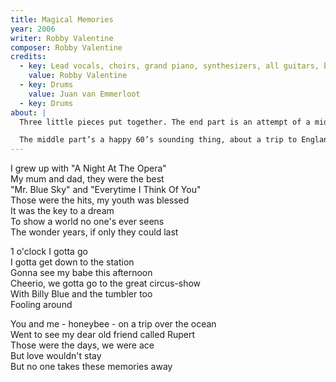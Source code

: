 ```yaml
---
title: Magical Memories
year: 2006
writer: Robby Valentine
composer: Robby Valentine
credits:
  - key: Lead vocals, choirs, grand piano, synthesizers, all guitars, bass-guitar, drum programming
    value: Robby Valentine
  - key: Drums
    value: Juan van Emmerloot
  - key: Drums
about: |
  Three little pieces put together. The end part is an attempt of a mid 70’s Brian May type of solo on vaudeville music that I had in my head for 10 years. As a huge fan I even played it on a copy of his guitar, though not through a Vox AC 30, but a Fender combo. With very tastefully played drums by Juan.

  The middle part’s a happy 60’s sounding thing, about a trip to England. And the first part a ballad about childhood memories. How my parents supported me, the music I grew up with, that became like a bible. Queen’s ‘A Night At The Opera’ was the first album I got. A present for my 7th birthday from my grand mother. And I mention ‘Every time I think of You ‘ from the Babys, my first introduction to the beautiful voice of John Waite, since then I’m a huge fan . ‘Mr. Blue Sky’, My favourite ELO song. Those were the 3 most important bands for me when I grew up: Queen, ELO , The Babys.
---
```


<p>I grew up with "A Night At The Opera"<br />
My mum and dad, they were the best<br />
"Mr. Blue Sky" and "Everytime I Think Of You"<br />
Those were the hits, my youth was blessed<br />
It was the key to a dream<br />
To show a world no one's ever seens<br />
The wonder years, if only they could last</p>

<p>1 o'clock I gotta go<br />
I gotta get down to the station<br />
Gonna see my babe this afternoon<br />
Cheerio, we gotta go to the great circus-show<br />
With Billy Blue and the tumbler too<br />
Fooling around</p>

<p>You and me - honeybee - on a trip over the ocean<br />
Went to see my dear old friend called Rupert<br />
Those were the days, we were ace<br />
But love wouldn't stay<br />
But no one takes these memories away</p>